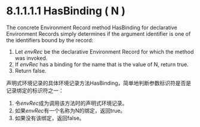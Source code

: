 # 8.1.1.1.1 HasBinding ( N )

The concrete Environment Record method HasBinding for declarative Environment Records simply determines if the argument identifier is one of the identifiers bound by the record:

1. Let *envRec* be the declarative Environment Record for which the method was invoked.
2. If *envRec* has a binding for the name that is the value of N, return true.
3. Return false.

声明式环境记录的具体环境记录方法HasBinding，简单地判断参数标识符是否是记录绑定的标识符之一：

1. 令*envRec*成为调用该方法时的声明式环境记录。
2. 如果*envRec*有一个名称为N的绑定，返回true。
3. 如果没有该绑定，返回false。